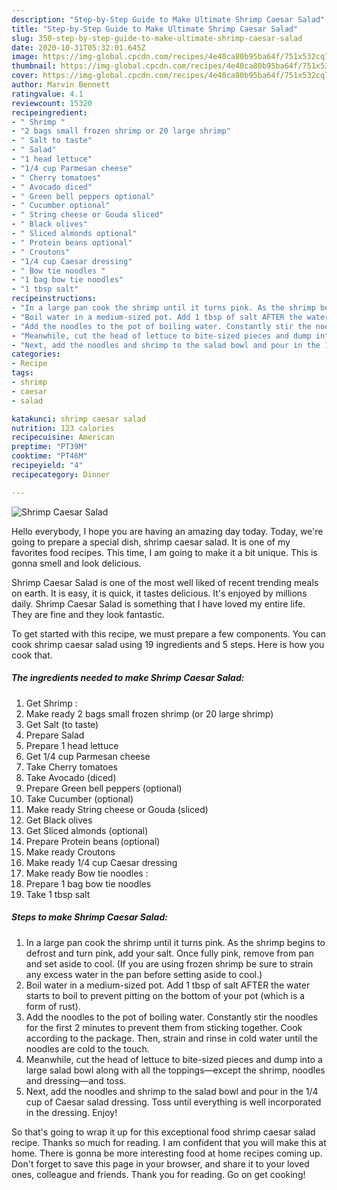 ```yaml
---
description: "Step-by-Step Guide to Make Ultimate Shrimp Caesar Salad"
title: "Step-by-Step Guide to Make Ultimate Shrimp Caesar Salad"
slug: 350-step-by-step-guide-to-make-ultimate-shrimp-caesar-salad
date: 2020-10-31T05:32:01.645Z
image: https://img-global.cpcdn.com/recipes/4e40ca80b95ba64f/751x532cq70/shrimp-caesar-salad-recipe-main-photo.jpg
thumbnail: https://img-global.cpcdn.com/recipes/4e40ca80b95ba64f/751x532cq70/shrimp-caesar-salad-recipe-main-photo.jpg
cover: https://img-global.cpcdn.com/recipes/4e40ca80b95ba64f/751x532cq70/shrimp-caesar-salad-recipe-main-photo.jpg
author: Marvin Bennett
ratingvalue: 4.1
reviewcount: 15320
recipeingredient:
- " Shrimp "
- "2 bags small frozen shrimp or 20 large shrimp"
- " Salt to taste"
- " Salad"
- "1 head lettuce"
- "1/4 cup Parmesan cheese"
- " Cherry tomatoes"
- " Avocado diced"
- " Green bell peppers optional"
- " Cucumber optional"
- " String cheese or Gouda sliced"
- " Black olives"
- " Sliced almonds optional"
- " Protein beans optional"
- " Croutons"
- "1/4 cup Caesar dressing"
- " Bow tie noodles "
- "1 bag bow tie noodles"
- "1 tbsp salt"
recipeinstructions:
- "In a large pan cook the shrimp until it turns pink. As the shrimp begins to defrost and turn pink, add your salt. Once fully pink, remove from pan and set aside to cool. (If you are using frozen shrimp be sure to strain any excess water in the pan before setting aside to cool.)"
- "Boil water in a medium-sized pot. Add 1 tbsp of salt AFTER the water starts to boil to prevent pitting on the bottom of your pot (which is a form of rust)."
- "Add the noodles to the pot of boiling water. Constantly stir the noodles for the first 2 minutes to prevent them from sticking together. Cook according to the package. Then, strain and rinse in cold water until the noodles are cold to the touch."
- "Meanwhile, cut the head of lettuce to bite-sized pieces and dump into a large salad bowl along with all the toppings—except the shrimp, noodles and dressing—and toss."
- "Next, add the noodles and shrimp to the salad bowl and pour in the 1/4 cup of Caesar salad dressing. Toss until everything is well incorporated in the dressing. Enjoy!"
categories:
- Recipe
tags:
- shrimp
- caesar
- salad

katakunci: shrimp caesar salad 
nutrition: 123 calories
recipecuisine: American
preptime: "PT39M"
cooktime: "PT46M"
recipeyield: "4"
recipecategory: Dinner

---
```



![Shrimp Caesar Salad](https://img-global.cpcdn.com/recipes/4e40ca80b95ba64f/751x532cq70/shrimp-caesar-salad-recipe-main-photo.jpg)

Hello everybody, I hope you are having an amazing day today. Today, we're going to prepare a special dish, shrimp caesar salad. It is one of my favorites food recipes. This time, I am going to make it a bit unique. This is gonna smell and look delicious.

Shrimp Caesar Salad is one of the most well liked of recent trending meals on earth. It is easy, it is quick, it tastes delicious. It's enjoyed by millions daily. Shrimp Caesar Salad is something that I have loved my entire life. They are fine and they look fantastic.




To get started with this recipe, we must prepare a few components. You can cook shrimp caesar salad using 19 ingredients and 5 steps. Here is how you cook that.

<!--inarticleads1-->

##### The ingredients needed to make Shrimp Caesar Salad:

1. Get  Shrimp :
1. Make ready 2 bags small frozen shrimp (or 20 large shrimp)
1. Get  Salt (to taste)
1. Prepare  Salad
1. Prepare 1 head lettuce
1. Get 1/4 cup Parmesan cheese
1. Take  Cherry tomatoes
1. Take  Avocado (diced)
1. Prepare  Green bell peppers (optional)
1. Take  Cucumber (optional)
1. Make ready  String cheese or Gouda (sliced)
1. Get  Black olives
1. Get  Sliced almonds (optional)
1. Prepare  Protein beans (optional)
1. Make ready  Croutons
1. Make ready 1/4 cup Caesar dressing
1. Make ready  Bow tie noodles :
1. Prepare 1 bag bow tie noodles
1. Take 1 tbsp salt




<!--inarticleads2-->

##### Steps to make Shrimp Caesar Salad:

1. In a large pan cook the shrimp until it turns pink. As the shrimp begins to defrost and turn pink, add your salt. Once fully pink, remove from pan and set aside to cool. (If you are using frozen shrimp be sure to strain any excess water in the pan before setting aside to cool.)
1. Boil water in a medium-sized pot. Add 1 tbsp of salt AFTER the water starts to boil to prevent pitting on the bottom of your pot (which is a form of rust).
1. Add the noodles to the pot of boiling water. Constantly stir the noodles for the first 2 minutes to prevent them from sticking together. Cook according to the package. Then, strain and rinse in cold water until the noodles are cold to the touch.
1. Meanwhile, cut the head of lettuce to bite-sized pieces and dump into a large salad bowl along with all the toppings—except the shrimp, noodles and dressing—and toss.
1. Next, add the noodles and shrimp to the salad bowl and pour in the 1/4 cup of Caesar salad dressing. Toss until everything is well incorporated in the dressing. Enjoy!




So that's going to wrap it up for this exceptional food shrimp caesar salad recipe. Thanks so much for reading. I am confident that you will make this at home. There is gonna be more interesting food at home recipes coming up. Don't forget to save this page in your browser, and share it to your loved ones, colleague and friends. Thank you for reading. Go on get cooking!
